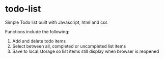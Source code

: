 # todo-list
Simple Todo list built with Javascript, html and css

Functions include the following:
1. Add and delete todo items
2. Select between all, completed or uncompleted list items
3. Save to local storage so list items still display when browser is reopened


